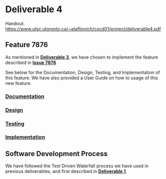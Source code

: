 # Deliverable 4

Handout: https://www.utsc.utoronto.ca/~atafliovich/cscd01/project/deliverable4.pdf

## Feature 7876

As mentioned in [**Deliverable 3**](../3/deliverable_3.md), we have chosen to implement the feature described in [**Issue 7876**](https://github.com/matplotlib/matplotlib/issues/7876)

See below for the Documentation, Design, Testing, and Implementation of this feature. We have also provided a User Guide on how to usage of this new feature.

### [Documentation](./documentation.md) ###

### [Design](./design.md) ###

### [Testing](./testing.md) ###

### [Implementation](./implementation.md) ###

## Software Development Process

We have followed the Test Driven Waterfall process we have used in previous deliverables, and first described in [**Deliverable 1**](../1/process.md).






